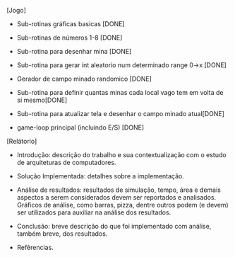 [Jogo]

- Sub-rotinas gráficas basicas [DONE]

- Sub-rotinas de números 1-8 [DONE]

- Sub-rotina para desenhar mina [DONE]

- Sub-rotina para gerar int aleatorio num determinado range 0->x [DONE]

- Gerador de campo minado randomico [DONE]

- Sub-rotina para definir quantas minas cada local vago tem em volta de sí mesmo[DONE]

- Sub-rotina para atualizar tela e desenhar o campo minado atual[DONE]

- game-loop principal (incluindo E/S) [DONE]


[Relátorio]

- Introdução: descrição do trabalho e sua contextualização com o estudo de 
arquiteturas de computadores.

- Solução Implementada: detalhes sobre a implementação.

- Análise  de  resultados:  resultados  de  simulação,  tempo,  área  e  demais  aspectos  a 
serem  considerados  devem  ser  reportados  e  analisados.  Gráficos  de  análise,  como 
barras, pizza, dentre outros podem (e devem) ser utilizados para auxiliar na análise 
dos resultados.

- Conclusão: breve descrição do que foi implementado com análise, também breve, 
dos resultados. 

- Refêrencias.
